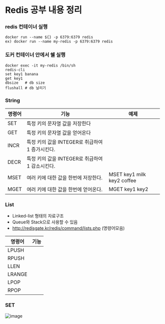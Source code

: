 # Redis 공부 내용 정리


### redis 컨테이너 실행
```
docker run --name ${} -p 6379:6379 redis
ex) docker run --name my-redis -p 6379:6379 redis
```

### 도커 컨테이너 안에서 쉘 실행
```
docker exec -it my-redis /bin/sh
redis-cli
set key1 banana
get key1
dbsize   # db size 
flushall # db 날리기
```

### String
| 명령어 | 기능 | 예제
|---|---|---|
|SET | 특정 키의 문자열 값을 저장한다||
|GET | 특정 키의 문자열 값을 얻어온다||
|INCR | 특정 키의 값을 INTEGER로 취급하여 1 증가시킨다. ||
|DECR | 특정 키의 값을 INTEGER로 취급하여 1 감소시킨다.||
|MSET| 여러 키에 대한 값을 한번에 저장한다.|MSET key1 milk key2 coffee|
|MGET| 여러 키에 대한 값을 한번에 얻어온다.|MGET key1 key2|

### List
 - Linked-list 형태의 자료구조
 - Queue와 Stack으로 사용할 수 있음
 - http://redisgate.kr/redis/command/lists.php (명령어모음)

| 명령어 | 기능 |
|---|---|
|LPUSH ||
|RPUSH ||
|LLEN ||
|LRANGE ||
|LPOP||
|RPOP||

### SET

![image](https://user-images.githubusercontent.com/46700734/208946355-9f84747f-07a9-491a-b555-eae7284291f6.png)


